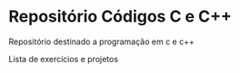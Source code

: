 # Repositório Códigos C e C++

Repositório destinado a programação em c e c++

Lista de exercícios e projetos
